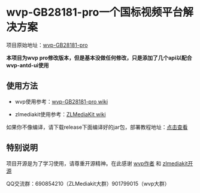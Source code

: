# wvp-GB28181-pro一个国标视频平台解决方案

项目原始地址：[wvp-GB28181-pro](https://github.com/648540858/wvp-GB28181-pro)

**本项目为wvp pro修改版本，但是基本没做任何修改，只是添加了几个api以配合wvp-antd-ui使用**

## 使用方法

+ wvp使用参考：[wvp-GB28181-pro wiki](https://github.com/648540858/wvp-GB28181-pro/wiki)   

+ zlmediakit使用参考：[ZLMediaKit wiki](https://github.com/ZLMediaKit/ZLMediaKit/wiki)

如果你不像编译，请下载release下面编译好的jar包，部署教程地址：[点击查看](https://decoderx.cc/2022/07/01/docker%E5%AE%89%E8%A3%85%E8%A7%86%E9%A2%91%E5%B9%B3%E5%8F%B0wvp-pro%E6%95%99%E7%A8%8B/)

## 特别说明

项目开源是为了学习使用，请尊重开源精神。在此感谢 [wvp作者](https://github.com/648540858) 和 [zlmediakit开源](https://github.com/ZLMediaKit)

QQ交流群：690854210（ZLMediakit大群）901799015（wvp大群）